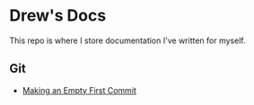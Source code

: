 # Drew's Docs

This repo is where I store documentation I've written for myself.   

## Git
- [Making an Empty First Commit](./making-an-empty-first-commit.md)